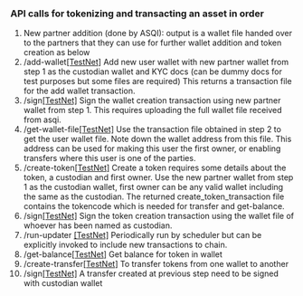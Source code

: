 ### API calls for tokenizing and transacting an asset in order

1. New partner addition (done by ASQI): output is a wallet file handed over to the partners that they can use for further wallet addition and token creation as below
2. /add-wallet[[TestNet]](https://testnet.newrl.net:8090/docs#/default/add_wallet_api_add_wallet_post)
Add new user wallet with new partner wallet from step 1 as the custodian wallet and KYC docs (can be dummy docs for test purposes but some files  are required)
This returns a transaction file for the add wallet transaction.
3. /sign[[TestNet]](https://testnet.newrl.net:8090/docs#/default/sign_sign_post)
Sign the wallet creation transaction using new partner wallet from step 1. This requires uploading the full wallet file received from asqi. 
4. /get-wallet-file[[TestNet]](https://testnet.newrl.net:8090/docs#/default/get_wallet_file_get_wallet_file_post)
Use the transaction file obtained in step 2 to get the user wallet file. Note down the wallet address from this file. This address can be used for making this user the first owner, or enabling transfers where this user is one of the parties. 
5. /create-token[[TestNet]](https://testnet.newrl.net:8090/docs#/default/create_token_create_token_post)
Create a token requires some details about the token, a custodian and first owner. Use the new partner wallet from step 1 as the custodian wallet, first owner can be any valid wallet including the same as the custodian. The returned create_token_transaction file contains the tokencode which is needed for transfer and get-balance.
6. /sign[[TestNet]](https://testnet.newrl.net:8090/docs#/default/sign_sign_post)
Sign the token creation transaction using the wallet file of whoever has been named as custodian. 
7. /run-updater [[TestNet]](https://testnet.newrl.net:8090/docs#/default/run_updater_run_updater_post)
Periodically run by scheduler but can be explicitly invoked to include new transactions to chain.
8. /get-balance[[TestNet]](https://testnet.newrl.net:8090/docs#/default/get_balance_get_balance_post)
Get balance for token in wallet
9. /create-transfer[[TestNet]](https://testnet.newrl.net:8090/docs#/default/create_transfer_create_transfer_post)
To transfer tokens from one wallet to another
10. /sign[[TestNet]](https://testnet.newrl.net:8090/docs#/default/sign_sign_post)
A transfer created at previous step need to be signed with custodian wallet
